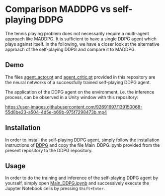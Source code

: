 # Comparison MADDPG vs self-playing DDPG

The tennis playing problem does not necessarily require a multi-agent approach like MADDPG. It is sufficient to have a single DDPG agent which plays against itself. In the following, we have a closer look at the alternative approach of the self-playing DDPG and compare it to MADDPG.

## Demo

The files [agent_actor.pt](agent_actor.pt) and [agent_critic.pt](agent_critic.pt) provided in this repository are the neural networks of a successfully trained self-playing DDPG agent.

The application of the DDPG agent on the environment, i.e. the inference process, can be observed in a Unity window with this repository:

https://user-images.githubusercontent.com/92691697/139150068-55d8be23-a504-4d5e-b69b-975f7298473b.mp4

## Installation

In order to install the self-playing DDPG agent, simply follow the installation instructions of [DDPG](https://github.com/rb-rl/DDPG/blob/main/README.md) and copy the file Main_DDPG.ipynb provided from the present repository to the DDPG repository.

## Usage

In order to do the training and inference of the self-playing DDPG agent by yourself, simply open [Main_DDPG.ipynb](Main_DDPG.ipynb) and successively execute the Jupyter Notebook cells by pressing `Shift+Enter`.
